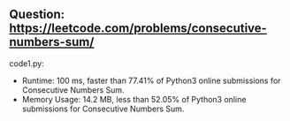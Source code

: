## Question: https://leetcode.com/problems/consecutive-numbers-sum/

code1.py:
* Runtime: 100 ms, faster than 77.41% of Python3 online submissions for Consecutive Numbers Sum.
* Memory Usage: 14.2 MB, less than 52.05% of Python3 online submissions for Consecutive Numbers Sum.